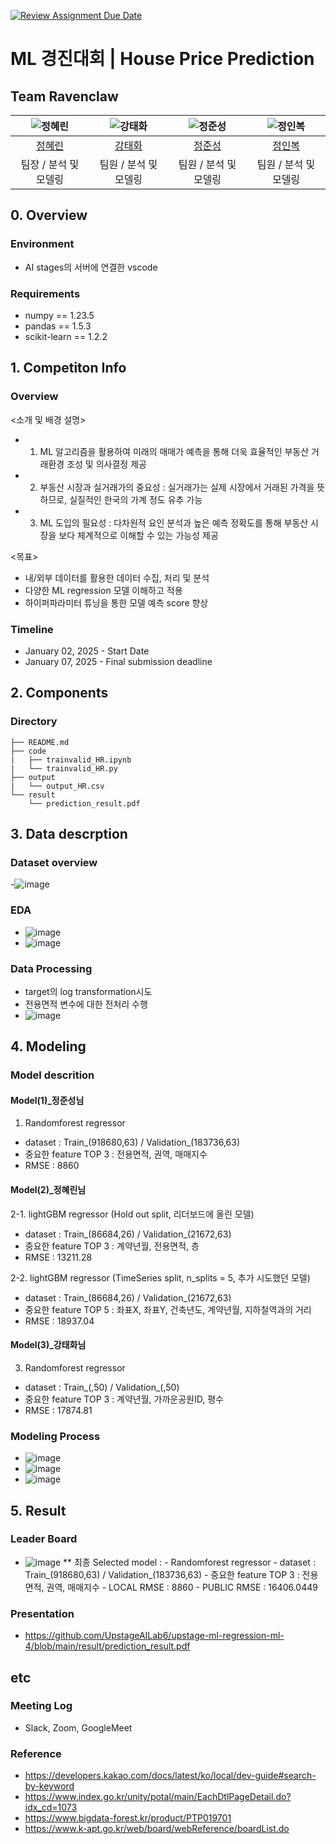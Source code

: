 [![Review Assignment Due Date](https://classroom.github.com/assets/deadline-readme-button-22041afd0340ce965d47ae6ef1cefeee28c7c493a6346c4f15d667ab976d596c.svg)](https://classroom.github.com/a/pjJxrz8e)
# ML 경진대회 | House Price Prediction 
## Team Ravenclaw
| ![정혜린](https://avatars.githubusercontent.com/u/156163982?v=4) | ![강태화](https://avatars.githubusercontent.com/u/156163982?v=4) | ![정준성](https://avatars.githubusercontent.com/u/156163982?v=4) | ![정인복](https://avatars.githubusercontent.com/u/156163982?v=4)  | 
| :--------------------------------------------------------------: | :--------------------------------------------------------------: | :--------------------------------------------------------------: | :--------------------------------------------------------------: | 
|            [정혜린](https://github.com/UpstageAILab)             |            [강태화](https://github.com/wooobo/upstage-ml-regression-ml)             |            [정준성](https://github.com/UpstageAILab)             |            [정인복](https://github.com/UpstageAILab)              |            
|                            팀장 / 분석 및 모델링                  |                           팀원 / 분석 및 모델링                   |                            팀원 / 분석 및 모델링                 |                            팀원 / 분석 및 모델링                 |                                                       

## 0. Overview
### Environment
- AI stages의 서버에 연결한 vscode

### Requirements
- numpy == 1.23.5
- pandas == 1.5.3
- scikit-learn == 1.2.2

## 1. Competiton Info
### Overview

<소개 및 배경 설명>
- 1. ML 알고리즘을 활용하여 미래의 매매가 예측을 통해 더욱 효율적인 부동산
거래환경 조성 및 의사결정 제공
- 2. 부동산 시장과 실거래가의 중요성 : 실거래가는 실제 시장에서 거래된
가격을 뜻하므로, 실질적인 한국의 가계 정도 유추 가능
- 3. ML 도입의 필요성 : 다차원적 요인 분석과 높은 예측 정확도를 통해 부동산
시장을 보다 체계적으로 이해할 수 있는 가능성 제공

<목표>
* 내/외부 데이터를 활용한 데이터 수집, 처리 및 분석
* 다양한 ML regression 모델 이해하고 적용
* 하이퍼파라미터 튜닝을 통한 모델 예측 score 향상

### Timeline
- January 02, 2025 - Start Date
- January 07, 2025 - Final submission deadline

## 2. Components
### Directory
```
├── README.md
├── code
|   ├── trainvalid_HR.ipynb
|   └── trainvalid_HR.py
├── output
|   └── output_HR.csv
└── result
    └── prediction_result.pdf 
```


## 3. Data descrption
### Dataset overview
-![image](https://github.com/user-attachments/assets/3bccd308-df12-46be-95cf-08e20cf93291)

### EDA
- ![image](https://github.com/user-attachments/assets/a45718ef-fb88-4122-b47b-594656fa2587)
- ![image](https://github.com/user-attachments/assets/8fcfeaba-8a68-43cc-9c1d-18b531eb6d85)

### Data Processing
- target의 log transformation시도
- 전용면적 변수에 대한 전처리 수행
- ![image](https://github.com/user-attachments/assets/cfdff4ac-150d-46f5-8f3d-632337f247c5)

## 4. Modeling
### Model descrition
#### Model(1)_정준성님
1. Randomforest regressor 
  - dataset : Train_(918680,63) /  Validation_(183736,63)
  - 중요한 feature TOP 3 : 전용면적, 권역, 매매지수
  - RMSE : 8860
    
#### Model(2)_정혜린님
2-1. lightGBM regressor (Hold out split, 리더보드에 올린 모델)
  - dataset : Train_(86684,26) /  Validation_(21672,63)
  - 중요한 feature TOP 3 : 계약년월, 전용면적, 층
  - RMSE : 13211.28
    
2-2. lightGBM regressor (TimeSeries split, n_splits = 5, 추가 시도했던 모델)
  - dataset : Train_(86684,26) /  Validation_(21672,63)
  - 중요한 feature TOP 5 : 좌표X, 좌표Y, 건축년도, 계약년월, 지하철역과의 거리
  - RMSE : 18937.04

#### Model(3)_강태화님
3. Randomforest regressor 
  - dataset : Train_(,50) /  Validation_(,50)
  - 중요한 feature TOP 3 : 계약년월, 가까운공원ID, 평수
  - RMSE : 17874.81

### Modeling Process
- ![image](https://github.com/user-attachments/assets/ce39ba02-37ef-4df8-9c2c-3ee4bfd17104)
- ![image](https://github.com/user-attachments/assets/0cb76923-6e6f-4933-a208-9f0d9375aa7e)
- ![image](https://github.com/user-attachments/assets/88c80b96-1796-4ba8-a5f9-a3bade25f658)

## 5. Result
### Leader Board
- ![image](https://github.com/user-attachments/assets/db704aad-6dc1-48e6-84cc-43c4db9bc48f)
** 최종 Selected model :
      - Randomforest regressor
      - dataset : Train_(918680,63) /  Validation_(183736,63)
      - 중요한 feature TOP 3 : 전용면적, 권역, 매매지수
      - LOCAL RMSE : 8860
      - PUBLIC RMSE : 16406.0449

### Presentation
- https://github.com/UpstageAILab6/upstage-ml-regression-ml-4/blob/main/result/prediction_result.pdf

## etc
### Meeting Log
- Slack, Zoom, GoogleMeet

### Reference
- https://developers.kakao.com/docs/latest/ko/local/dev-guide#search-by-keyword
- https://www.index.go.kr/unity/potal/main/EachDtlPageDetail.do?idx_cd=1073
- https://www.bigdata-forest.kr/product/PTP019701
- https://www.k-apt.go.kr/web/board/webReference/boardList.do
